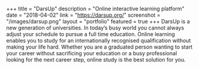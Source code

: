 +++
title = "DarsUp"
description = "Online interactive learning platform"
date = "2018-04-02"
link = "https://darsup.org/"
screenshot = "/images/darsup.png"
layout = "portfolio"
featured = true
+++
DarsUp is a new generation of universities. In today’s busy world you cannot always adjust your schedule to pursue a full time education. Online learning enables you to study for an internationally recognised qualification without making your life hard. Whether you are a graduated person wanting to start your career without sacrificing your education or a busy professional looking for the next career step, online study is the best solution for you.
